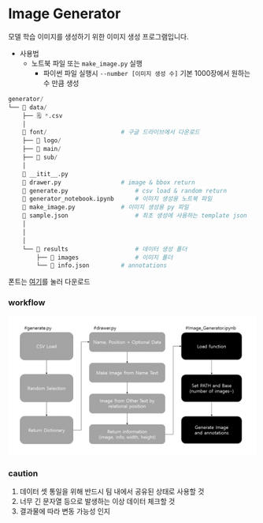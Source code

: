 # Image Generator

모델 학습 이미지를 생성하기 위한 이미지 생성 프로그램입니다.

- 사용법
  - 노트북 파일 또는 `make_image.py` 실행
    - 파이썬 파일 실행시 `--number [이미지 생성 수]` 기본 1000장에서 원하는 수 만큼 생성



```python
generator/
└── 📂 data/
    ├── 🗒️ *.csv
    │
    📂 font/						# 구글 드라이브에서 다운로드
    ├── 📂 logo/
    ├── 📂 main/
    ├── 📂 sub/
    │
	📄 __itit__.py
    📄 drawer.py					# image & bbox return
    📄 generate.py					# csv load & random return
    📄 generator_notebook.ipynb		# 이미지 생성용 노트북 파일
    📄 make_image.py				# 이미지 생성용 py 파일
    📄 sample.json					# 최초 생성에 사용하는 template json
    │
    │
    │
    └── 📂 results					# 데이터 생성 폴더
    	├── 📂 images				# 이미지 폴더
    	└── 📄 info.json			# annotations
```

폰트는 [여기](https://drive.google.com/file/d/1DG2EJLKO-e9_tXyqEhh0aRguG21YKaBH/view?usp=sharing)를 눌러 다운로드

### workflow

![workflow](./workflow.png)

### caution

1. 데이터 셋 통일을 위해 반드시 팀 내에서 공유된 상태로 사용할 것
2. 너무 긴 문자열 등으로 발생하는 이상 데이터 체크할 것
3. 결과물에 따라 변동 가능성 인지